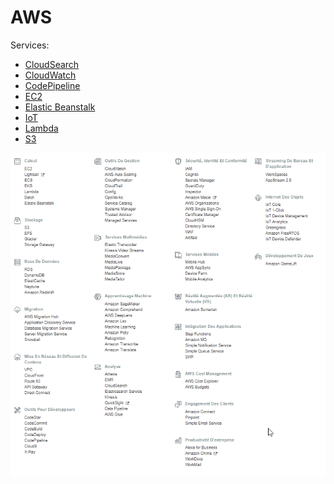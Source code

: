 # AWS

Services:

- [CloudSearch](./CloudSearch)
- [CloudWatch](./CloudWatch)
- [CodePipeline](./CodePipeline)
- [EC2](./EC2)
- [Elastic Beanstalk](./ElasticBeanstalk)
- [IoT](./IoT)
- [Lambda](./Lambda)
- [S3](./S3)

![](./images/aws-services.png)